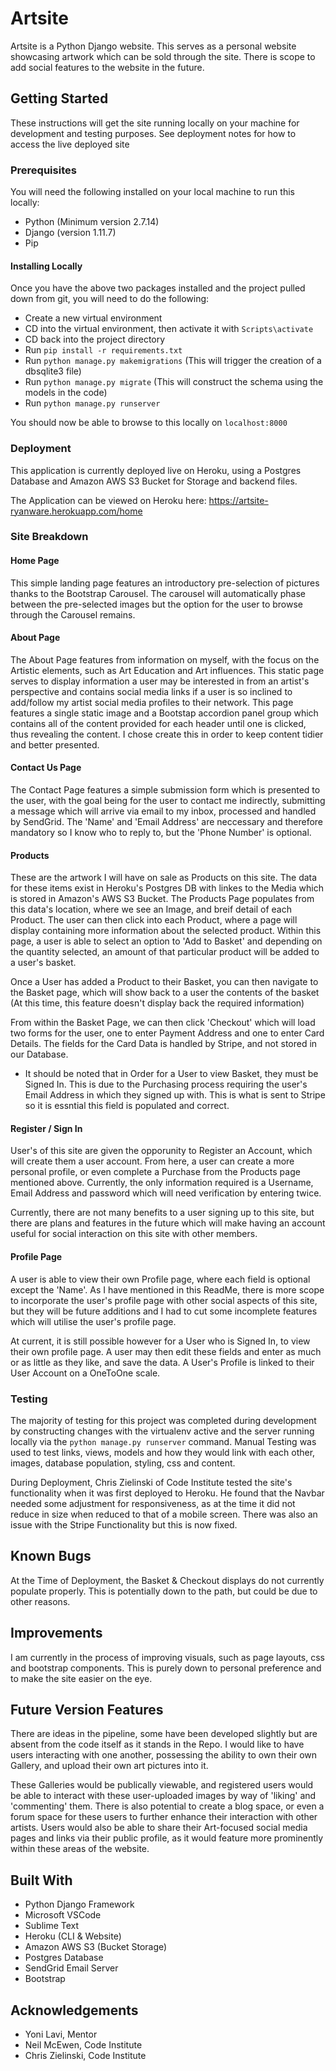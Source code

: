 # Artsite
Artsite is a Python Django website. This serves as a personal website showcasing artwork which can be sold through the site. There is scope to add social features to the website in the future.
## Getting Started
These instructions will get the site running locally on your machine for development and testing purposes. See deployment notes for how to access the live deployed site

### Prerequisites
You will need the following installed on your local machine to run this locally:
- Python (Minimum version 2.7.14)
- Django (version 1.11.7)
- Pip 

#### Installing Locally
Once you have the above two packages installed and the project pulled down from git, you will need to do the following:
- Create a new virtual environment
- CD into the virtual environment, then activate it with `Scripts\activate`
- CD back into the project directory
- Run `pip install -r requirements.txt`
- Run `python manage.py makemigrations` (This will trigger the creation of a dbsqlite3 file)
- Run `python manage.py migrate` (This will construct the schema using the models in the code)
- Run `python manage.py runserver` 

You should now be able to browse to this locally on `localhost:8000`

### Deployment

This application is currently deployed live on Heroku, using a Postgres Database and Amazon AWS S3 Bucket for Storage and backend files.

The Application can be viewed on Heroku here: https://artsite-ryanware.herokuapp.com/home


### Site Breakdown

#### Home Page

This simple landing page features an introductory pre-selection of pictures thanks to the Bootstrap Carousel. The carousel will automatically phase between the pre-selected images but the option for the user to browse through the Carousel remains.

#### About Page

The About Page features from information on myself, with the focus on the Artistic elements, such as Art Education and Art influences. This static page serves to display information a user may be interested in from an artist's perspective and contains social media links if a user is so inclined to add/follow my artist social media profiles to their network.
This page features a single static image and a Bootstap accordion panel group which contains all of the content provided for each header until one is clicked, thus revealing the content. I chose create this in order to keep content tidier and better presented.

#### Contact Us Page

The Contact Page features a simple submission form which is presented to the user, with the goal being for the user to contact me indirectly, submitting a message which will arrive via email to my inbox, processed and handled by SendGrid. The 'Name' and 'Email Address' are neccessary and therefore mandatory so I know who to reply to, but the 'Phone Number' is optional.

#### Products

These are the artwork I will have on sale as Products on this site. The data for these items exist in Heroku's Postgres DB with linkes to the Media which is stored in Amazon's AWS S3 Bucket. The Products Page populates from this data's location, where we see an Image, and breif detail of each Product. The user can then click into each Product, where a page will display containing more information about the selected product.
Within this page, a user is able to select an option to 'Add to Basket' and depending on the quantity selected, an amount of that particular product will be added to a user's basket.

Once a User has added a Product to their Basket, you can then navigate to the Basket page, which will show back to a user the contents of the basket (At this time, this feature doesn't display back the required information)

From within the Basket Page, we can then click 'Checkout' which will load two forms for the user, one to enter Payment Address and one to enter Card Details. The fields for the Card Data is handled by Stripe, and not stored in our Database.

- It should be noted that in Order for a User to view Basket, they must be Signed In. This is due to the Purchasing process requiring the user's Email Address in which they signed up with. This is what is sent to Stripe so it is essntial this field is populated and correct. 

#### Register / Sign In

User's of this site are given the opporunity to Register an Account, which will create them a user account. From here, a user can create a more personal profile, or even complete a Purchase from the Products page mentioned above. 
Currently, the only information required is a Username, Email Address and password which will need verification by entering twice.

Currently, there are not many benefits to a user signing up to this site, but there are plans and features in the future which will make having an account useful for social interaction on this site with other members.

#### Profile Page

A user is able to view their own Profile page, where each field is optional except the 'Name'. As I have mentioned in this ReadMe, there is more scope to incorporate the user's profile page with other social aspects of this site, but they will be future additions and I had to cut some incomplete features which will utilise the user's profile page.

At current, it is still possible however for a User who is Signed In, to view their own profile page. A user may then edit these fields and enter as much or as little as they like, and save the data. A User's Profile is linked to their User Account on a OneToOne scale.



### Testing

The majority of testing for this project was completed during development by constructing changes with the virtualenv active and the server running locally via the `python manage.py runserver` command. Manual Testing was used to test links, views, models and how they would link with each other, images, database population, styling, css and content.

During Deployment, Chris Zielinski of Code Institute tested the site's functionality when it was first deployed to Heroku. He found that the Navbar needed some adjustment for responsiveness, as at the time it did not reduce in size when reduced to that of a mobile screen. There was also an issue with the Stripe Functionality but this is now fixed.


## Known Bugs
At the Time of Deployment, the Basket & Checkout displays do not currently populate properly. This is potentially down to the path, but could be due to other reasons.

## Improvements
I am currently in the process of improving visuals, such as page layouts, css and bootstrap components. This is purely down to personal preference and to make the site easier on the eye. 


## Future Version Features
There are ideas in the pipeline, some have been developed slightly but are absent from the code itself as it stands in the Repo. I would like to have users interacting with one another, possessing the ability to own their own Gallery, and upload their own art pictures into it.

These Galleries would be publically viewable, and registered users would be able to interact with these user-uploaded images by way of 'liking' and 'commenting' them. There is also potential to create a blog space, or even a forum space for these users to further enhance their interaction with other artists. Users would also be able to share their Art-focused social media pages and links via their public profile, as it would feature more prominently within these areas of the website.






## Built With
- Python Django Framework
- Microsoft VSCode
- Sublime Text
- Heroku (CLI & Website)
- Amazon AWS S3 (Bucket Storage)
- Postgres Database
- SendGrid Email Server
- Bootstrap

## Acknowledgements
- Yoni Lavi, Mentor
- Neil McEwen, Code Institute
- Chris Zielinski, Code Institute